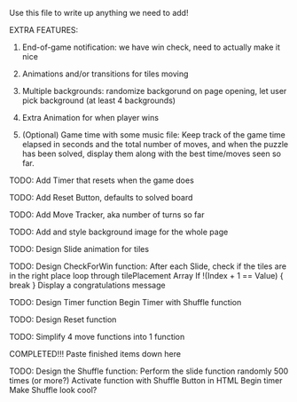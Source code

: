 Use this file to write up anything we need to add!

EXTRA FEATURES:
1. End-of-game notification: we have win check, need to actually make it nice
2. Animations and/or transitions for tiles moving
3. Multiple backgrounds: randomize backgorund on page opening, let user pick background (at least 4 backgrounds)
4. Extra Animation for when player wins

5. (Optional) Game time with some music file: Keep track of the game time elapsed in seconds and the total
number of moves, and when the puzzle has been solved, display them along with the best
time/moves seen so far.

TODO: Add Timer that resets when the game does

TODO: Add Reset Button, defaults to solved board

TODO: Add Move Tracker, aka number of turns so far

TODO: Add and style background image for the whole page

TODO: Design Slide animation for tiles

TODO: Design CheckForWin function:
After each Slide, check if the tiles are in the right place
loop through tilePlacement Array
If !(Index + 1 == Value) { break }
Display a congratulations message

TODO: Design Timer function
Begin Timer with Shuffle function

TODO: Design Reset function

TODO: Simplify 4 move functions into 1 function

COMPLETED!!! Paste finished items down here

TODO: Design the Shuffle function:
Perform the slide function randomly 500 times (or more?)
Activate function with Shuffle Button in HTML
Begin timer
Make Shuffle look cool?
